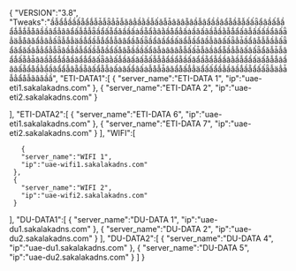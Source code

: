 {
    "VERSION":"3.8",
    "Tweaks":"ầẫẩǻầầấẵẩǻẫǡẫǟẳǡẫǎâẳầằầẫấǎẫǡâǎâẵâầẫâẩầầâẩẵầẵẫấấǟẩâầấẫầẩǻẫǻẫåâầầâẩẳââẩấẫǻẫǟầẩấẵẩǎầầấȧầẵẩằâằầåẩẳấȧầǎấãầẫầằẫǻẩấâẫấấấầẩâấǟẳäẫåâǎẩẳâẳấǟẫǻẳäầǻẩầẫǻẩǻẫââẩầåấǟầẩâầẩầấäẩẫầẩâầẫãâấấǟẳǡầẩâẵẫẫầẳấǟẩǎẩǎấâẫẳẩẳẫǟâầẫầẫẩấầẫåầẩấåâẵầầầấẩâẫȧâââẵẫấấǡẫãầâẩẵầẳẫǎấâấǟẩǎẫǡẫâẩǻấẵẳǡâǎầẵẩǻầåầǎẩǻẩǎấǟâằấǻầǎấǎấẵấẫẫẳẩầẩẵầấâẩầẵẩẫầầâằầẫẩầấäấåẫǻâầââấẵẩåầằẩầâẩẩẫâẵầẵâấẩẵẫȧấȧâấẩâấȧẫåẫǡâǎẩåấǻẳäẩấấẩầẳầǎầǻầẵẩấấǟẫäẳǡẫẳẩåẫãâǎầầ",
  "ETI-DATA1":[
      {
       "server_name":"ETI-DATA 1",
       "ip":"uae-eti1.sakalakadns.com"
     },
       {
       "server_name":"ETI-DATA 2",
       "ip":"uae-eti2.sakalakadns.com"
     }
   
  ],
  "ETI-DATA2":[
      {
       "server_name":"ETI-DATA 6",
       "ip":"uae-eti1.sakalakadns.com"
     },
     {
       "server_name":"ETI-DATA 7",
       "ip":"uae-eti2.sakalakadns.com"
     }
  ],
  "WIFI":[
       
       {
       "server_name":"WIFI 1",
       "ip":"uae-wifi1.sakalakadns.com"
     },
     {
       "server_name":"WIFI 2",
       "ip":"uae-wifi2.sakalakadns.com"
     }
  ],
  "DU-DATA1":[
     {
       "server_name":"DU-DATA 1",
       "ip":"uae-du1.sakalakadns.com"
     },
     {
       "server_name":"DU-DATA 2",
       "ip":"uae-du2.sakalakadns.com"
     }
  ],
  "DU-DATA2":[
       {
       "server_name":"DU-DATA 4",
       "ip":"uae-du1.sakalakadns.com"
     },
       {
       "server_name":"DU-DATA 5",
       "ip":"uae-du2.sakalakadns.com"
     }
  ]
}
